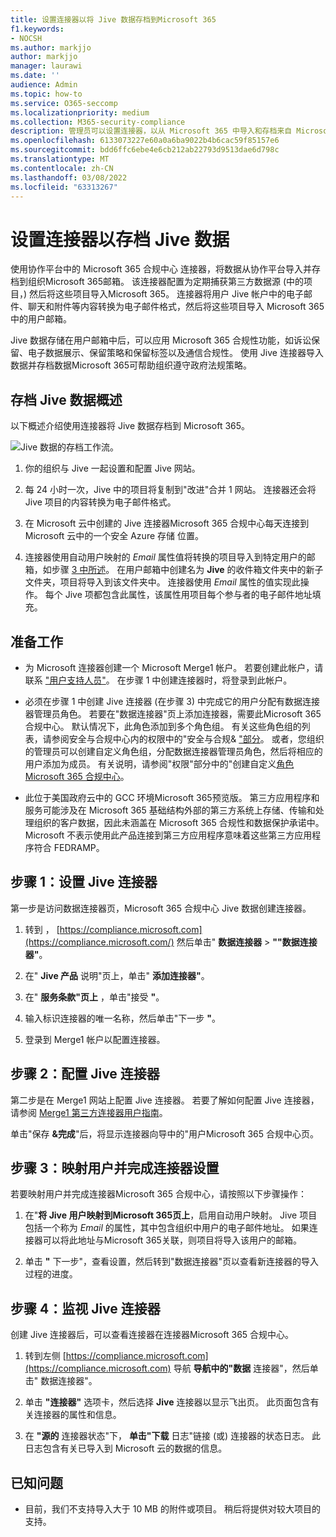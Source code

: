 ```yaml
---
title: 设置连接器以将 Jive 数据存档到Microsoft 365
f1.keywords:
- NOCSH
ms.author: markjjo
author: markjjo
manager: laurawi
ms.date: ''
audience: Admin
ms.topic: how-to
ms.service: O365-seccomp
ms.localizationpriority: medium
ms.collection: M365-security-compliance
description: 管理员可以设置连接器，以从 Microsoft 365 中导入和存档来自 Microsoft 365。 此连接器允许您在 Microsoft 365中存档第三方数据，以便您可以使用合规性功能（如合法保留、内容搜索和保留策略）来管理组织的第三方数据。
ms.openlocfilehash: 6133073227e60a0a6ba9022b4b6cac59f85157e6
ms.sourcegitcommit: bdd6ffc6ebe4e6cb212ab22793d9513dae6d798c
ms.translationtype: MT
ms.contentlocale: zh-CN
ms.lasthandoff: 03/08/2022
ms.locfileid: "63313267"
---
```

# <a name="set-up-a-connector-to-archive-jive-data"></a>设置连接器以存档 Jive 数据

使用协作平台中的 Microsoft 365 合规中心 连接器，将数据从协作平台导入并存档到组织Microsoft 365邮箱。 该连接器配置为定期[](https://globanet.com/jive/)捕获第三方数据源 (中的项目，) 然后将这些项目导入Microsoft 365。 连接器将用户 Jive 帐户中的电子邮件、聊天和附件等内容转换为电子邮件格式，然后将这些项目导入 Microsoft 365 中的用户邮箱。

Jive 数据存储在用户邮箱中后，可以应用 Microsoft 365 合规性功能，如诉讼保留、电子数据展示、保留策略和保留标签以及通信合规性。 使用 Jive 连接器导入数据并存档数据Microsoft 365可帮助组织遵守政府法规策略。

## <a name="overview-of-archiving-jive-data"></a>存档 Jive 数据概述

以下概述介绍使用连接器将 Jive 数据存档到 Microsoft 365。

![Jive 数据的存档工作流。](../media/JiveConnectorWorkflow.png)

1. 你的组织与 Jive 一起设置和配置 Jive 网站。

2. 每 24 小时一次，Jive 中的项目将复制到"改进"合并 1 网站。 连接器还会将 Jive 项目的内容转换为电子邮件格式。

3. 在 Microsoft 云中创建的 Jive 连接器Microsoft 365 合规中心每天连接到 Microsoft 云中的一个安全 Azure 存储 位置。

4. 连接器使用自动用户映射的 *Email* 属性值将转换的项目导入到特定用户的邮箱，如步骤 [3 中所述](#step-3-map-users-and-complete-the-connector-setup)。 在用户邮箱中创建名为 **Jive** 的收件箱文件夹中的新子文件夹，项目将导入到该文件夹中。 连接器使用 *Email* 属性的值实现此操作。 每个 Jive 项都包含此属性，该属性用项目每个参与者的电子邮件地址填充。

## <a name="before-you-begin"></a>准备工作

- 为 Microsoft 连接器创建一个 Microsoft Merge1 帐户。 若要创建此帐户，请联系 ["用户支持人员"](https://www.veritas.com/content/support/)。 在步骤 1 中创建连接器时，将登录到此帐户。

- 必须在步骤 1 中创建 Jive 连接器 (在步骤 3) 中完成它的用户分配有数据连接器管理员角色。 若要在"数据连接器"页上添加连接器，需要此Microsoft 365 合规中心。 默认情况下，此角色添加到多个角色组。 有关这些角色组的列表，请参阅安全与合规中心内的权限中的"安全与合规& ["部分](../security/office-365-security/permissions-in-the-security-and-compliance-center.md#roles-in-the-security--compliance-center)。 或者，您组织的管理员可以创建自定义角色组，分配数据连接器管理员角色，然后将相应的用户添加为成员。 有关说明，请参阅"权限"部分中的"创建自定义[角色Microsoft 365 合规中心](microsoft-365-compliance-center-permissions.md#create-a-custom-role-group)。

- 此位于美国政府云中的 GCC 环境Microsoft 365预览版。 第三方应用程序和服务可能涉及在 Microsoft 365 基础结构外部的第三方系统上存储、传输和处理组织的客户数据，因此未涵盖在 Microsoft 365 合规性和数据保护承诺中。 Microsoft 不表示使用此产品连接到第三方应用程序意味着这些第三方应用程序符合 FEDRAMP。

## <a name="step-1-set-up-the-jive-connector"></a>步骤 1：设置 Jive 连接器

第一步是访问数据连接器页，Microsoft 365 合规中心 Jive 数据创建连接器。

1. 转到 ， [https://compliance.microsoft.com](https://compliance.microsoft.com/) 然后单击" **数据连接器** > **""数据连接器"**。

2. 在" **Jive 产品** 说明"页上，单击" **添加连接器"**。

3. 在" **服务条款"页上** ，单击"接受 **"**。

4. 输入标识连接器的唯一名称，然后单击"下一步 **"**。

5. 登录到 Merge1 帐户以配置连接器。

## <a name="step-2-configure-the-jive-connector"></a>步骤 2：配置 Jive 连接器

第二步是在 Merge1 网站上配置 Jive 连接器。 若要了解如何配置 Jive 连接器，请参阅 [Merge1 第三方连接器用户指南](https://docs.ms.merge1.globanetportal.com/Merge1%20Third-Party%20Connectors%20Jive%20User%20Guide.pdf)。

单击"保存 **&完成**"后，将显示连接器向导中的"用户Microsoft 365 合规中心页。

## <a name="step-3-map-users-and-complete-the-connector-setup"></a>步骤 3：映射用户并完成连接器设置

若要映射用户并完成连接器Microsoft 365 合规中心，请按照以下步骤操作：

1. 在"**将 Jive 用户映射到Microsoft 365页上**，启用自动用户映射。 Jive 项目包括一个称为 *Email* 的属性，其中包含组织中用户的电子邮件地址。 如果连接器可以将此地址与Microsoft 365关联，则项目将导入该用户的邮箱。

2. 单击 **"** 下一步"，查看设置，然后转到"数据连接器"页以查看新连接器的导入过程的进度。

## <a name="step-4-monitor-the-jive-connector"></a>步骤 4：监视 Jive 连接器

创建 Jive 连接器后，可以查看连接器在连接器Microsoft 365 合规中心。

1. 转到左侧 [https://compliance.microsoft.com](https://compliance.microsoft.com) 导航 **导航中的"数据** 连接器"，然后单击" 数据连接器"。

2. 单击 **"连接器"** 选项卡，然后选择 **Jive** 连接器以显示飞出页。 此页面包含有关连接器的属性和信息。

3. 在 **"源的** 连接器状态"下， **单击"下载** 日志"链接 (或) 连接器的状态日志。 此日志包含有关已导入到 Microsoft 云的数据的信息。

## <a name="known-issues"></a>已知问题

- 目前，我们不支持导入大于 10 MB 的附件或项目。 稍后将提供对较大项目的支持。